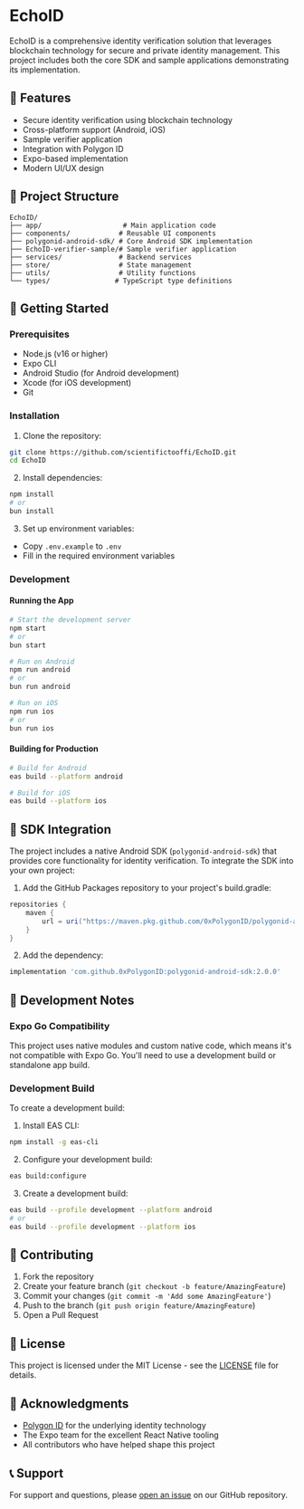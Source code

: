 # EchoID

EchoID is a comprehensive identity verification solution that leverages blockchain technology for secure and private identity management. This project includes both the core SDK and sample applications demonstrating its implementation.

## 🌟 Features

- Secure identity verification using blockchain technology
- Cross-platform support (Android, iOS)
- Sample verifier application
- Integration with Polygon ID
- Expo-based implementation
- Modern UI/UX design

## 📁 Project Structure

```
EchoID/
├── app/                    # Main application code
├── components/            # Reusable UI components
├── polygonid-android-sdk/ # Core Android SDK implementation
├── EchoID-verifier-sample/# Sample verifier application
├── services/              # Backend services
├── store/                 # State management
├── utils/                 # Utility functions
└── types/                # TypeScript type definitions
```

## 🚀 Getting Started

### Prerequisites

- Node.js (v16 or higher)
- Expo CLI
- Android Studio (for Android development)
- Xcode (for iOS development)
- Git

### Installation

1. Clone the repository:

```bash
git clone https://github.com/scientifictooffi/EchoID.git
cd EchoID
```

2. Install dependencies:

```bash
npm install
# or
bun install
```

3. Set up environment variables:

- Copy `.env.example` to `.env`
- Fill in the required environment variables

### Development

#### Running the App

```bash
# Start the development server
npm start
# or
bun start

# Run on Android
npm run android
# or
bun run android

# Run on iOS
npm run ios
# or
bun run ios
```

#### Building for Production

```bash
# Build for Android
eas build --platform android

# Build for iOS
eas build --platform ios
```

## 📱 SDK Integration

The project includes a native Android SDK (`polygonid-android-sdk`) that provides core functionality for identity verification. To integrate the SDK into your own project:

1. Add the GitHub Packages repository to your project's build.gradle:

```gradle
repositories {
    maven {
        url = uri("https://maven.pkg.github.com/0xPolygonID/polygonid-android-sdk")
    }
}
```

2. Add the dependency:

```gradle
implementation 'com.github.0xPolygonID:polygonid-android-sdk:2.0.0'
```

## 🔧 Development Notes

### Expo Go Compatibility

This project uses native modules and custom native code, which means it's not compatible with Expo Go. You'll need to use a development build or standalone app build.

### Development Build

To create a development build:

1. Install EAS CLI:

```bash
npm install -g eas-cli
```

2. Configure your development build:

```bash
eas build:configure
```

3. Create a development build:

```bash
eas build --profile development --platform android
# or
eas build --profile development --platform ios
```

## 🤝 Contributing

1. Fork the repository
2. Create your feature branch (`git checkout -b feature/AmazingFeature`)
3. Commit your changes (`git commit -m 'Add some AmazingFeature'`)
4. Push to the branch (`git push origin feature/AmazingFeature`)
5. Open a Pull Request

## 📄 License

This project is licensed under the MIT License - see the [LICENSE](LICENSE) file for details.

## 🙏 Acknowledgments

- [Polygon ID](https://polygon.technology/polygon-id/) for the underlying identity technology
- The Expo team for the excellent React Native tooling
- All contributors who have helped shape this project

## 📞 Support

For support and questions, please [open an issue](https://github.com/yourusername/EchoID/issues) on our GitHub repository.
